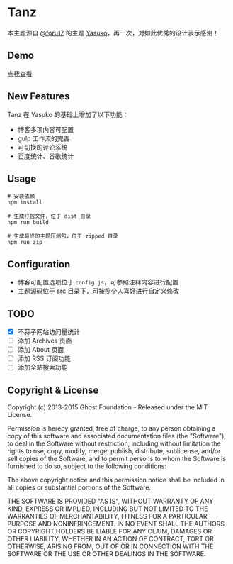 # Tanz

本主题源自 [@foru17](https://github.com/foru17) 的主题 [Yasuko](https://github.com/foru17/Yasuko)，再一次，对如此优秀的设计表示感谢！

## Demo
[点我查看](http://www.fecoding.cn)

## New Features

Tanz 在 Yasuko 的基础上增加了以下功能：

- 博客多项内容可配置
- gulp 工作流的完善
- 可切换的评论系统
- 百度统计、谷歌统计

## Usage

```shell
# 安装依赖
npm install

# 生成打包文件，位于 dist 目录
npm run build

# 生成最终的主题压缩包，位于 zipped 目录
npm run zip
```

## Configuration

- 博客可配置选项位于 `config.js`，可参照注释内容进行配置
- 主题源码位于 src 目录下，可按照个人喜好进行自定义修改

## TODO
- [x] 不蒜子网站访问量统计
- [ ] 添加 Archives 页面
- [ ] 添加 About 页面
- [ ] 添加 RSS 订阅功能
- [ ] 添加全站搜索功能

## Copyright & License

Copyright (c) 2013-2015 Ghost Foundation - Released under the MIT License.

Permission is hereby granted, free of charge, to any person obtaining a copy of this software and associated documentation files (the "Software"), to deal in the Software without restriction, including without limitation the rights to use, copy, modify, merge, publish, distribute, sublicense, and/or sell copies of the Software, and to permit persons to whom the Software is furnished to do so, subject to the following conditions:

The above copyright notice and this permission notice shall be included in all copies or substantial portions of the Software.

THE SOFTWARE IS PROVIDED "AS IS", WITHOUT WARRANTY OF ANY KIND, EXPRESS OR IMPLIED, INCLUDING BUT NOT LIMITED TO THE WARRANTIES OF MERCHANTABILITY, FITNESS FOR A PARTICULAR PURPOSE AND
NONINFRINGEMENT. IN NO EVENT SHALL THE AUTHORS OR COPYRIGHT HOLDERS BE LIABLE FOR ANY CLAIM, DAMAGES OR OTHER LIABILITY, WHETHER IN AN ACTION OF CONTRACT, TORT OR OTHERWISE, ARISING FROM, OUT OF OR IN CONNECTION WITH THE SOFTWARE OR THE USE OR OTHER DEALINGS IN THE SOFTWARE.
